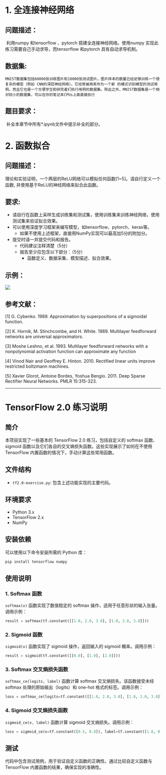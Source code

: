 # 1. 全连接神经网络

## 问题描述：

​	利用numpy 和tensorflow 、pytorch 搭建全连接神经网络。使用numpy 实现此练习需要自己手动求导，而tensorflow 和pytorch 具有自动求导机制。





## 数据集:

 	MNIST数据集包括60000张训练图片和10000张测试图片。图片样本的数量已经足够训练一个很复杂的模型（例如 CNN的深层神经网络）。它经常被用来作为一个新 的模式识别模型的测试用例。而且它也是一个方便学生和研究者们执行用例的数据集。除此之外，MNIST数据集是一个相对较小的数据集，可以在你的笔记本CPUs上面直接执行





## 题目要求：

​	补全本章节中所有*.ipynb文件中提示补全的部分。





# 2. 函数拟合

## 问题描述：

​	理论和实验证明，一个两层的ReLU网络可以模拟任何函数[1~5]。请自行定义一个函数, 并使用基于ReLU的神经网络来拟合此函数。




## 要求: 

 	

- 请自行在函数上采样生成训练集和测试集，使用训练集来训练神经网络，使用测试集来验证拟合效果。
- 可以使用深度学习框架来编写模型，如tensorflow、pytorch、keras等。
  - 如果不使用上述框架，直接用NumPy实现可以最高加5分的附加分。
- 提交时请一并提交代码和报告。
  - 代码建议注释清楚（5分）
  - 报告至少应包含以下部分：（5分）
    - 函数定义、数据采集、模型描述、拟合效果。


## 示例： 

![](fitting.jpg)

## 参考文献： 

[1] G. Cybenko. 1989. Approximation by superpositions of a sigmoidal function.

[2] K. Hornik, M. Stinchcombe, and H. White. 1989. Multilayer feedforward networks are universal approximators.

[3] Moshe Leshno, et al. 1993. Multilayer feedforward networks with a nonpolynomial activation function can approximate any function

[4] Vinod Nair and Geoffrey E. Hinton. 2010. Rectified linear units improve restricted boltzmann machines.

[5] Xavier Glorot, Antoine Bordes, Yoshua Bengio. 2011. Deep Sparse Rectifier Neural Networks. PMLR 15:315-323.

---

# TensorFlow 2.0 练习说明

## 简介

本项目实现了一些基本的 TensorFlow 2.0 练习，包括自定义的 softmax 函数、sigmoid 函数以及它们各自的交叉熵损失函数。这些实现展示了如何在不使用 TensorFlow 内置函数的情况下，手动计算这些常用函数。

## 文件结构

-   `tf2.0-exercise.py`: 包含上述功能实现的主要代码。

## 环境要求

-   Python 3.x
-   TensorFlow 2.x
-   NumPy

## 安装依赖

可以使用以下命令安装所需的 Python 库：

```bash
pip install tensorflow numpy
```

## 使用说明

### 1. Softmax 函数

`softmax(x)` 函数实现了数值稳定的 softmax 操作，适用于任意形状的输入张量。调用示例：

```python
result = softmax(tf.constant([[1.0, 2.0, 3.0], [1.0, 2.0, 3.0]]))
```

### 2. Sigmoid 函数

`sigmoid(x)` 函数实现了 sigmoid 操作，返回输入的 sigmoid 概率。调用示例：

```python
result = sigmoid(tf.constant([[0.0], [1.0], [2.0]]))
```

### 3. Softmax 交叉熵损失函数

`softmax_ce(logits, label)` 函数计算 softmax 交叉熵损失。该函数接受未经 softmax 处理的原始输出（logits）和 one-hot 格式的标签。调用示例：

```python
loss = softmax_ce(logits=tf.constant([[1.0, 2.0, 3.0], [1.0, 2.0, 3.0]]), label=tf.constant([[1.0, 0.0, 0.0], [0.0, 1.0, 0.0]]))
```

### 4. Sigmoid 交叉熵损失函数

`sigmoid_ce(x, label)` 函数计算 sigmoid 交叉熵损失。调用示例：

```python
loss = sigmoid_ce(x=tf.constant([0.5, 0.8]), label=tf.constant([1.0, 0.0]))
```

## 测试

代码中包含测试用例，用于验证自定义函数的正确性。通过比较自定义函数与 TensorFlow 内置函数的结果，确保实现的准确性。
